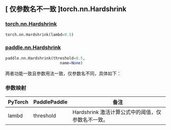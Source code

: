 ## [ 仅参数名不一致 ]torch.nn.Hardshrink
### [torch.nn.Hardshrink](https://pytorch.org/docs/stable/generated/torch.nn.Hardshrink.html?highlight=hardshrink#torch.nn.Hardshrink)

```python
torch.nn.Hardshrink(lambd=0.5)
```

### [paddle.nn.Hardshrink](https://www.paddlepaddle.org.cn/documentation/docs/zh/api/paddle/nn/Hardshrink_cn.html#hardshrink)

```python
paddle.nn.Hardshrink(threshold=0.5,
                        name=None)
```
两者功能一致且参数用法一致，仅参数名不同，具体如下：

### 参数映射
| PyTorch       | PaddlePaddle | 备注                                                   |
| ------------- | ------------ | ------------------------------------------------------ |
| lambd         | threshold    | Hardshrink 激活计算公式中的阈值，仅参数名不一致。                         |
